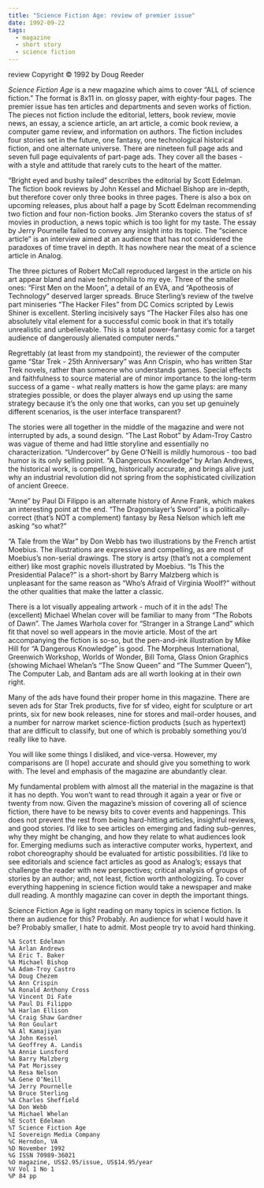 ```yaml
---
title: "Science Fiction Age: review of premier issue"
date: 1992-09-22
tags:
  - magazine
  - short story
  - science fiction
---
```


review Copyright © 1992 by Doug Reeder

_Science Fiction Age_ is a new magazine which aims to cover “ALL of science fiction.” The format is 8x11 in. on glossy paper, with eighty-four pages. The premier issue has ten articles and departments and seven works of fiction. The pieces not fiction include the editorial, letters, book review, movie news, an essay, a science article, an art article, a comic book review, a computer game review, and information on authors. The fiction includes four stories set in the future, one fantasy, one technological historical fiction, and one alternate universe. There are nineteen full page ads and seven full page equivalents of part-page ads. They cover all the bases - with a style and attitude that rarely cuts to the heart of the matter.

“Bright eyed and bushy tailed” describes the editorial by Scott Edelman. The fiction book reviews by John Kessel and Michael Bishop are in-depth, but therefore cover only three books in three pages. There is also a box on upcoming releases, plus about half a page by Scott Edelman recommending two fiction and four non-fiction books. Jim Steranko covers the status of sf movies in production, a news topic which is too light for my taste. The essay by Jerry Pournelle failed to convey any insight into its topic. The “science article” is an interview aimed at an audience that has not considered the paradoxes of time travel in depth. It has nowhere near the meat of a science article in Analog.

The three pictures of Robert McCall reproduced largest in the article on his art appear bland and naive technophilia to my eye. Three of the smaller ones: “First Men on the Moon”, a detail of an EVA, and “Apotheosis of Technology” deserved larger spreads. Bruce Sterling’s review of the twelve part miniseries “The Hacker Files” from DC Comics scripted by Lewis Shiner is excellent. Sterling incisively says “The Hacker Files also has one absolutely vital element for a successful comic book in that it’s totally unrealistic and unbelievable. This is a total power-fantasy comic for a target audience of dangerously alienated computer nerds.”

Regrettably (at least from my standpoint), the reviewer of the computer game “Star Trek - 25th Anniversary” was Ann Crispin, who has written Star Trek novels, rather than someone who understands games. Special effects and faithfulness to source material are of minor importance to the long-term success of a game - what really matters is how the game plays: are many strategies possible, or does the player always end up using the same strategy because it’s the only one that works, can you set up genuinely different scenarios, is the user interface transparent?

The stories were all together in the middle of the magazine and were not interrupted by ads, a sound design. “The Last Robot” by Adam-Troy Castro was vague of theme and had little storyline and essentially no characterization. “Undercover” by Gene O’Neill is mildly humorous - too bad humor is its only selling point. “A Dangerous Knowledge” by Arlan Andrews, the historical work, is compelling, historically accurate, and brings alive just why an industrial revolution did not spring from the sophisticated civilization of ancient Greece.

“Anne” by Paul Di Filippo is an alternate history of Anne Frank, which makes an interesting point at the end. “The Dragonslayer’s Sword” is a politically-correct (that’s NOT a complement) fantasy by Resa Nelson which left me asking “so what?”

“A Tale from the War” by Don Webb has two illustrations by the French artist Moebius. The illustrations are expressive and compelling, as are most of Moebius’s non-serial drawings. The story is artsy (that’s not a complement either) like most graphic novels illustrated by Moebius. “Is This the Presidential Palace?” is a short-short by Barry Malzberg which is unpleasant for the same reason as “Who’s Afraid of Virginia Woolf?” without the other qualities that make the latter a classic.

There is a lot visually appealing artwork - much of it in the ads! The (excellent) Michael Whelan cover will be familiar to many from “The Robots of Dawn”. The James Warhola cover for “Stranger in a Strange Land” which fit that novel so well appears in the movie article. Most of the art accompanying the fiction is so-so, but the pen-and-ink illustration by Mike Hill for “A Dangerous Knowledge” is good. The Morpheus International, Greenwich Workshop, Worlds of Wonder, Bill Toma, Glass Onion Graphics (showing Michael Whelan’s “The Snow Queen” and “The Summer Queen”), The Computer Lab, and Bantam ads are all worth looking at in their own right.

Many of the ads have found their proper home in this magazine. There are seven ads for Star Trek products, five for sf video, eight for sculpture or art prints, six for new book releases, nine for stores and mail-order houses, and a number for narrow market science-fiction products (such as hypertext) that are difficult to classify, but one of which is probably something you’d really like to have.

You will like some things I disliked, and vice-versa. However, my comparisons are (I hope) accurate and should give you something to work with. The level and emphasis of the magazine are abundantly clear.

My fundamental problem with almost all the material in the magazine is that it has no depth. You won’t want to read through it again a year or five or twenty from now. Given the magazine’s mission of covering all of science fiction, there have to be newsy bits to cover events and happenings. This does not prevent the rest from being hard-hitting articles, insightful reviews, and good stories. I’d like to see articles on emerging and fading sub-genres, why they might be changing, and how they relate to what audiences look for. Emerging mediums such as interactive computer works, hypertext, and robot choreography should be evaluated for artistic possibilities. I’d like to see editorials and science fact articles as good as Analog’s; essays that challenge the reader with new perspectives; critical analysis of groups of stories by an author; and, not least, fiction worth anthologizing. To cover everything happening in science fiction would take a newspaper and make dull reading. A monthly magazine can cover in depth the important things.

Science Fiction Age is light reading on many topics in science fiction. Is there an audience for this? Probably. An audience for what I would have it be? Probably smaller, I hate to admit. Most people try to avoid hard thinking.

```
%A Scott Edelman
%A Arlan Andrews
%A Eric T. Baker
%A Michael Bishop
%A Adam-Troy Castro
%A Doug Chezem
%A Ann Crispin
%A Ronald Anthony Cross
%A Vincent Di Fate
%A Paul Di Filippo
%A Harlan Ellison
%A Craig Shaw Gardner
%A Ron Goulart
%A Al Kamajiyan
%A John Kessel
%A Geoffrey A. Landis
%A Annie Lunsford
%A Barry Malzberg
%A Pat Morissey
%A Resa Nelson
%A Gene O’Neill
%A Jerry Pournelle
%A Bruce Sterling
%A Charles Sheffield
%A Don Webb
%A Michael Whelan
%E Scott Edelman
%T Science Fiction Age
%I Sovereign Media Company
%C Herndon, VA
%D November 1992
%G ISSN 70989-36021
%O magazine, US$2.95/issue, US$14.95/year
%V Vol 1 No 1
%P 84 pp
```
